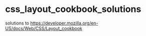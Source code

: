 # css_layout_cookbook_solutions
solutions to https://developer.mozilla.org/en-US/docs/Web/CSS/Layout_cookbook
